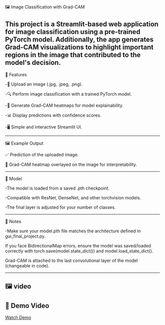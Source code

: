 🖼️ Image Classification with Grad-CAM

This project is a Streamlit-based web application for image classification using a pre-trained PyTorch model.
Additionally, the app generates Grad-CAM visualizations to highlight important regions in the image that contributed to the model's decision.
----------------------------------------------
🚀 Features

-📂 Upload an image (.jpg, .jpeg, .png).

-🔍 Perform image classification with a trained PyTorch model.

-🌈 Generate Grad-CAM heatmaps for model explainability.

-📊 Display predictions with confidence scores.

-🖥️ Simple and interactive Streamlit UI.


------------------------------------------------------------------
🖼️ Example Output

✅ Prediction of the uploaded image.

🌈 Grad-CAM heatmap overlayed on the image for interpretability.

-----------------------------------------------------------------

🧠 Model

-The model is loaded from a saved .pth checkpoint.

-Compatible with ResNet, DenseNet, and other torchvision models.

-The final layer is adjusted for your number of classes.

----------------------------------------------------------------------------

📌 Notes

-Make sure your model.pth file matches the architecture defined in gui_final_project.py.

If you face BidirectionalMap errors, ensure the model was saved/loaded correctly with torch.save(model.state_dict()) and model.load_state_dict().

Grad-CAM is attached to the last convolutional layer of the model (changeable in code).

-----------------------------------------------------------------------------------------------------------------

## 🖼️ video

## 🎥 Demo Video

[Watch Demo](videos/demo.mp4)



